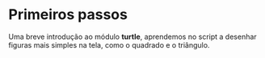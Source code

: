 # Primeiros passos

Uma breve introdução ao módulo **turtle**, aprendemos no script a desenhar figuras mais simples na tela, como o quadrado e o triângulo.